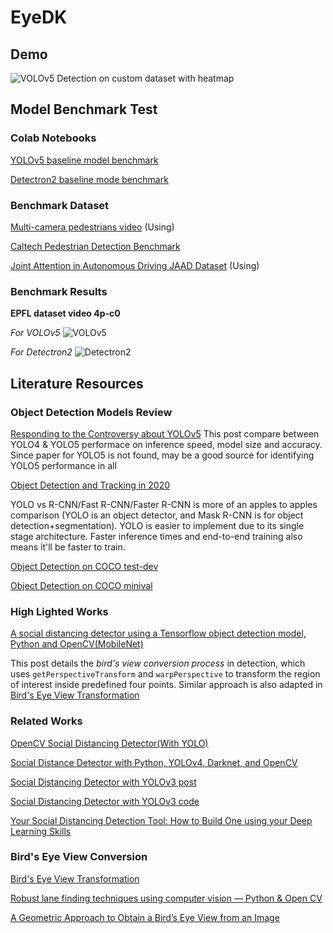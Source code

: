 # EyeDK

## Demo
![VOLOv5](https://i.imgur.com/kKUOVqR.gif)
Detection on custom dataset with heatmap


## Model Benchmark Test
### Colab Notebooks
[YOLOv5 baseline model benchmark](https://colab.research.google.com/drive/1DH1l-Dfnnta0Lb58YEc_PgAs0kwXP5zy?usp=sharing)

[Detectron2 baseline mode benchmark](https://colab.research.google.com/drive/1Mvs5pGpYEKoq2EHxQS8eJlJdgRlqSNPb?usp=sharing)

### Benchmark Dataset
[Multi-camera pedestrians video](https://www.epfl.ch/labs/cvlab/data/data-pom-index-php/) (Using)

[Caltech Pedestrian Detection Benchmark](http://www.vision.caltech.edu/Image_Datasets/CaltechPedestrians/)

[Joint Attention in Autonomous Driving JAAD Dataset](http://data.nvision2.eecs.yorku.ca/JAAD_dataset/) (Using)

### Benchmark Results
**EPFL dataset video 4p-c0**

*For VOLOv5*
![VOLOv5](https://i.imgur.com/nuWIslz.gif)

*For Detectron2*
![Detectron2](https://i.imgur.com/YeRtNxh.gif)


## Literature Resources
### Object Detection Models Review
[Responding to the Controversy about YOLOv5](https://blog.roboflow.ai/yolov4-versus-yolov5/)
This post compare between YOLO4 & YOLO5 performace on inference speed, model size and accuracy. Since paper for YOLO5 is not found, may be a good source for identifying YOLO5 performance in all

[Object Detection and Tracking in 2020](https://blog.netcetera.com/object-detection-and-tracking-in-2020-f10fb6ff9af3)

YOLO vs R-CNN/Fast R-CNN/Faster R-CNN is more of an apples to apples comparison (YOLO is an object detector, and Mask R-CNN is for object detection+segmentation).
YOLO is easier to implement due to its single stage architecture. Faster inference times and end-to-end training also means it'll be faster to train.

[Object Detection on COCO test-dev](https://paperswithcode.com/sota/object-detection-on-coco)

[Object Detection on COCO minival](https://paperswithcode.com/sota/object-detection-on-coco-minival)

### High Lighted Works
[A social distancing detector using a Tensorflow object detection model, Python and OpenCV(MobileNet)](https://towardsdatascience.com/a-social-distancing-detector-using-a-tensorflow-object-detection-model-python-and-opencv-4450a431238)

This post details the *bird's view conversion process* in detection, which uses `getPerspectiveTransform` and `warpPerspective` to transform the region of interest inside predefined four points. Similar approach is also adapted in [Bird's Eye View Transformation](https://nikolasent.github.io/opencv/2017/05/07/Bird's-Eye-View-Transformation.html)
### Related Works
[OpenCV Social Distancing Detector(With YOLO)](https://www.pyimagesearch.com/2020/06/01/opencv-social-distancing-detector/)

[Social Distance Detector with Python, YOLOv4, Darknet, and OpenCV](https://heartbeat.fritz.ai/social-distance-detector-with-python-yolov4-darknet-and-opencv-62e66c15c2a4)

[Social Distancing Detector with YOLOv3 post](https://towardsdatascience.com/covid-19-ai-enabled-social-distancing-detector-using-opencv-ea2abd827d34)

[Social Distancing Detector with YOLOv3 code](https://github.com/mk-gurucharan/Social-Distancing-Detector)

[Your Social Distancing Detection Tool: How to Build One using your Deep Learning Skills](https://www.analyticsvidhya.com/blog/2020/05/social-distancing-detection-tool-deep-learning/)
### Bird's Eye View Conversion
[Bird's Eye View Transformation](https://nikolasent.github.io/opencv/2017/05/07/Bird's-Eye-View-Transformation.html)

[Robust lane finding techniques using computer vision — Python & Open CV](https://medium.com/@vamsiramakrishnan/robust-lane-finding-using-python-open-cv-63eb66fa2616)

[A Geometric Approach to Obtain a Bird’s Eye View from an Image](https://www.groundai.com/project/a-geometric-approach-to-obtain-a-birds-eye-view-from-an-image/1)


